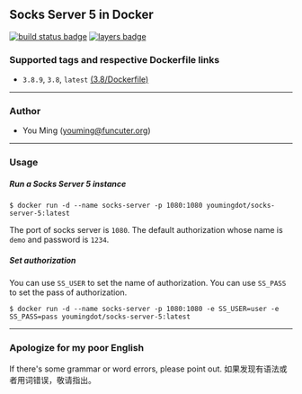 ## Socks Server 5 in Docker
[![build status badge](https://travis-ci.org/youmingdot/docker-socks-server-5.svg)](https://travis-ci.org/youmingdot/docker-socks-server-5)
[![layers badge](https://images.microbadger.com/badges/image/youmingdot/socks-server-5.svg)](https://microbadger.com/images/youmingdot/socks-server-5)
### Supported tags and respective Dockerfile links

+ `3.8.9`, `3.8`, `latest` [(3.8/Dockerfile)](https://github.com/youmingdot/docker-socks-server-5/blob/master/3.8/Dockerfile)

------
### Author
+ You Ming (youming@funcuter.org)

------
### Usage

##### Run a Socks Server 5 instance
```
$ docker run -d --name socks-server -p 1080:1080 youmingdot/socks-server-5:latest
```
The port of socks server is `1080`.
The default authorization whose name is `demo` and password is `1234`.

##### Set authorization
You can use `SS_USER` to set the name of authorization. 
You can use `SS_PASS` to set the pass of authorization. 
```
$ docker run -d --name socks-server -p 1080:1080 -e SS_USER=user -e SS_PASS=pass youmingdot/socks-server-5:latest
```

------
### Apologize for my poor English
If there's some grammar or word errors, please point out.
如果发现有语法或者用词错误，敬请指出。
